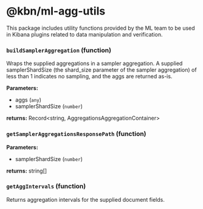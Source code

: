 # @kbn/ml-agg-utils

This package includes utility functions provided by the ML team to be used in Kibana plugins related to data manipulation and verification.

<!-- INSERT GENERATED DOCS START -->

### `buildSamplerAggregation` (function)

Wraps the supplied aggregations in a sampler aggregation.
A supplied samplerShardSize (the shard_size parameter of the sampler aggregation)
of less than 1 indicates no sampling, and the aggs are returned as-is.

**Parameters:**

- aggs (`any`)
- samplerShardSize (`number`)

**returns:** Record<string, AggregationsAggregationContainer>

### `getSamplerAggregationsResponsePath` (function)

**Parameters:**

- samplerShardSize (`number`)

**returns:** string[]

### `getAggIntervals` (function)

Returns aggregation intervals for the supplied document fields.

<!-- INSERT GENERATED DOCS END -->
